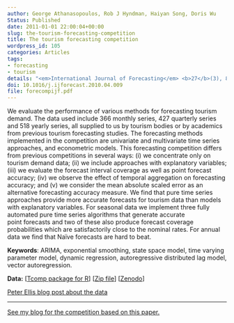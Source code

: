 ```yaml
---
author: George Athanasopoulos, Rob J Hyndman, Haiyan Song, Doris Wu
Status: Published
date: 2011-01-01 22:00:04+00:00
slug: the-tourism-forecasting-competition
title: The tourism forecasting competition
wordpress_id: 105
categories: Articles
tags:
- forecasting
- tourism
details: "<em>International Journal of Forecasting</em> <b>27</b>(3), 822-844"
doi: 10.1016/j.ijforecast.2010.04.009
file: forecompijf.pdf
---
```


We evaluate the performance of various methods for forecasting tourism demand. The data used include 366 monthly series, 427 quarterly series and 518 yearly series, all supplied to us by tourism bodies or by academics from previous tourism forecasting studies. The forecasting methods implemented in the competition are univariate and multivariate time series approaches, and econometric models. This forecasting competition differs from previous competitions in several ways: (i) we concentrate only on tourism demand data; (ii) we include approaches with explanatory variables; (iii) we evaluate the forecast interval coverage as well as point forecast accuracy; (iv) we observe the effect of temporal aggregation on forecasting accuracy; and (v) we consider the mean absolute scaled error as an alternative forecasting accuracy measure. We find that pure time series approaches provide more accurate forecasts for tourism data than models with explanatory variables. For seasonal data we implement three fully automated pure time series algorithms that generate accurate point forecasts and two of these also produce forecast coverage probabilities which are satisfactorily close to the nominal rates. For annual data we find that Naïve forecasts are hard to beat.

**Keywords**: ARIMA, exponential smoothing, state space model, time varying parameter model, dynamic regression, autoregressive distributed lag model, vector autoregression.

**Data:** [[Tcomp package for R](https://cran.r-project.org/package=Tcomp)] [[Zip file](https://robjhyndman.com/data/27-3-Athanasopoulos1.zip)] [[Zenodo](https://zenodo.org/communities/forecasting/search?q=tourism)]

[Peter Ellis blog post about the data](http://ellisp.github.io/blog/2016/10/19/Tcomp)

* * *

[See my blog for the competition based on this paper.](/hyndsight/tourism-forecasting-competition/)
